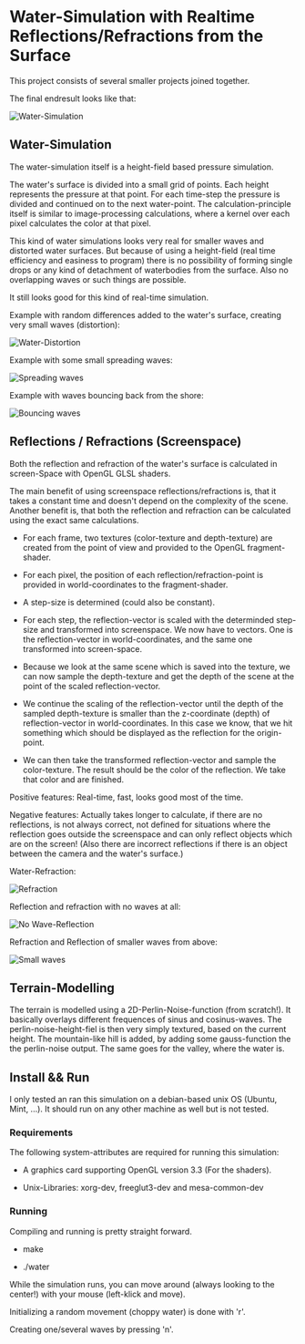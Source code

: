 # Water-Simulation with Realtime Reflections/Refractions from the Surface
This project consists of several smaller projects joined together.

The final endresult looks like that:

![Water-Simulation](https://github.com/MauriceGit/Water_Simulation/blob/master/Screenshots/finished3.png "Water-Simulation with reflections/refractions")

## **Water-Simulation**

The water-simulation itself is a height-field based pressure simulation.

The water's surface is divided into a small grid of points. Each height represents
the pressure at that point. For each time-step the pressure is divided and continued on to
the next water-point. The calculation-principle itself is similar to image-processing calculations,
where a kernel over each pixel calculates the color at that pixel.

This kind of water simulations looks very real for smaller waves and distorted water surfaces.
But because of using a height-field (real time efficiency and easiness to program) there is no
possibility of forming single drops or any kind of detachment of waterbodies from the surface.
Also no overlapping waves or such things are possible.

It still looks good for this kind of real-time simulation.

Example with random differences added to the water's surface, creating very small waves (distortion):

![Water-Distortion](https://github.com/MauriceGit/Water_Simulation/blob/master/Screenshots/finished6.png "Small distortions")

Example with some small spreading waves:

![Spreading waves](https://github.com/MauriceGit/Water_Simulation/blob/master/Screenshots/finished7.png "Spreading waves")

Example with waves bouncing back from the shore:

![Bouncing waves](https://github.com/MauriceGit/Water_Simulation/blob/master/Screenshots/finished1.png "Waves bouncing from the shore")


## **Reflections / Refractions (Screenspace)**

Both the reflection and refraction of the water's surface is calculated in screen-Space with OpenGL GLSL shaders.

The main benefit of using screenspace reflections/refractions is, that it takes a constant time and doesn't depend
on the complexity of the scene. Another benefit is, that both the reflection and refraction can be calculated using
the exact same calculations.

- For each frame, two textures (color-texture and depth-texture) are created from the point of view and provided to the
  OpenGL fragment-shader.

- For each pixel, the position of each reflection/refraction-point is provided in world-coordinates to the fragment-shader.

- A step-size is determined (could also be constant).

- For each step, the reflection-vector is scaled with the determinded step-size and transformed into screenspace.
  We now have to vectors. One is the reflection-vector in world-coordinates, and the same one transformed into screen-space.

- Because we look at the same scene which is saved into the texture, we can now sample the depth-texture and get the depth
  of the scene at the point of the scaled reflection-vector.

- We continue the scaling of the reflection-vector until the depth of the sampled depth-texture is smaller than the
  z-coordinate (depth) of reflection-vector in world-coordinates. In this case we know, that we hit something which should
  be displayed as the reflection for the origin-point.

- We can then take the transformed reflection-vector and sample the color-texture. The result should be the color of the
  reflection. We take that color and are finished.

Positive features: Real-time, fast, looks good most of the time.

Negative features: Actually takes longer to calculate, if there are no reflections, is not always correct, not defined
for situations where the reflection goes outside the screenspace and can only reflect objects which are on the screen!
(Also there are incorrect reflections if there is an object between the camera and the water's surface.)

Water-Refraction:

![Refraction](https://github.com/MauriceGit/Water_Simulation/blob/master/Screenshots/finished2.png "Water-Refraction looking good!")

Reflection and refraction with no waves at all:

![No Wave-Reflection](https://github.com/MauriceGit/Water_Simulation/blob/master/Screenshots/finished5.png "Water-Reflection, no waves")

Refraction and Reflection of smaller waves from above:

![Small waves](https://github.com/MauriceGit/Water_Simulation/blob/master/Screenshots/finished4.png "Water-Refraction/Reflection with small waves")

## **Terrain-Modelling**

The terrain is modelled using a 2D-Perlin-Noise-function (from scratch!).
It basically overlays different frequences of sinus and cosinus-waves.
The perlin-noise-height-fiel is then very simply textured, based on the current height.
The mountain-like hill is added, by adding some gauss-function the the perlin-noise output.
The same goes for the valley, where the water is.

## **Install && Run**

I only tested an ran this simulation on a debian-based unix OS (Ubuntu, Mint, ...). It should run on any other machine as well but is not
tested.

### **Requirements**

The following system-attributes are required for running this simulation:

- A graphics card supporting OpenGL version 3.3 (For the shaders).

- Unix-Libraries: xorg-dev, freeglut3-dev and mesa-common-dev

### **Running**

Compiling and running is pretty straight forward.

- make

- ./water

While the simulation runs, you can move around (always looking to the center!) with your mouse (left-klick and move).

Initializing a random movement (choppy water) is done with 'r'.

Creating one/several waves by pressing 'n'.















